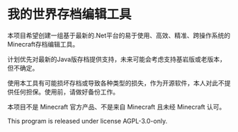# 我的世界存档编辑工具


本项目希望创建一组基于最新的.Net平台的易于使用、高效、精准、跨操作系统的Minecraft存档编辑工具。

计划优先对最新的Java版存档提供支持，未来可能会考虑支持基岩版或老版本，但不确定。

使用本工具有可能损坏存档或导致各种类型的损失，作为开源软件，本人对此不提供任何担保。使用前，请做好备份工作。

本项目不是 Minecraft 官方产品、不是来自 Minecraft 且未经 Minecraft 认可。

This program is released under license AGPL-3.0-only.

